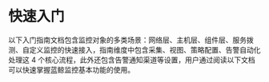 # 快速入门

以下入门指南文档包含监控对象的多类场景：网络层、主机层、组件层、服务拨测、自定义监控的快速接入，指南维度中包含采集、视图、策略配置、告警自动化处理这 4 个核心流程，此外还包含告警通知渠道等设置，用户通过阅读以下文档可以快速掌握蓝鲸监控基本功能的使用。
